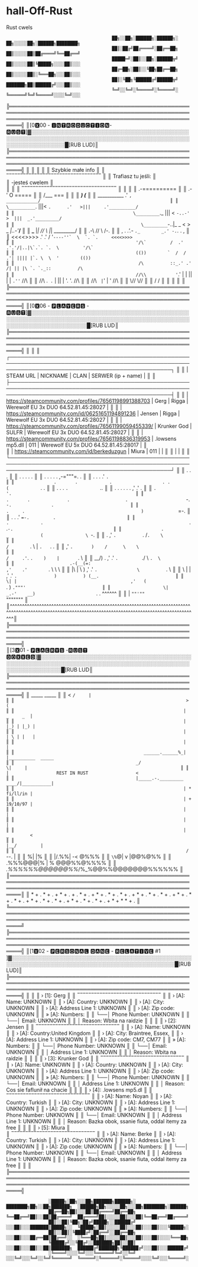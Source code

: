 # hall-Off-Rust
Rust cwels
                                                                                                 
                                            ██╗░░██╗░██████╗░██████╗░  ██╗░░░░░██╗░██████╗████████╗
                                            ██║░██╔╝██╔════╝░██╔══██╗  ██║░░░░░██║██╔════╝╚══██╔══╝
                                            █████═╝░██║░░██╗░██████╦╝  ██║░░░░░██║╚█████╗░░░░██║░░░
                                            ██╔═██╗░██║░░╚██╗██╔══██╗  ██║░░░░░██║░╚═══██╗░░░██║░░░
                                            ██║░╚██╗╚██████╔╝██████╦╝  ███████╗██║██████╔╝░░░██║░░░
                                            ╚═╝░░╚═╝░╚═════╝░╚═════╝░  ╚══════╝╚═╝╚═════╝░░░░╚═╝░░░          
                                                                                                                                                                                                                                                                                                                                           
╠═════════════════════════════════════════════════════════════════════════════════════════════════════════════════════════════════════════════════════════╣
║[0🆇00 - 🅸🅽🆃🆁🅾🅳🆄🅲🆃🅸🅾🅽- 🆁🆄🆂🆃]▓░░░░░░░░░░░░░░░░░░░░░░░░░░░░░░░░░░░░░░░░░░░░░░░░░░░░░░░░░░░░░░░░░░░░░░░░░░░░░░░░░░░░░░░░░░░░░░░░░░░░░░░░░░░░░█[RUB LUD]║ 
╠═════════════════════════════════════════════════════════════════════════════════════════════════════════════════════════════════════════════════════════╣
║                                                                                                                                                         ║
║                                                                                                                                                         ║
║                                                                Szybkie małe info                                                                        ║
║                                                        ‾‾‾‾‾‾‾‾‾‾‾‾‾‾‾‾‾‾‾‾‾‾‾‾‾‾‾‾‾‾‾‾‾‾                                                               ║
║                                                                Trafiasz tu jeśli:                                                                       ║                            
║                                                                 -jesteś cwelem                                                                          ║      
║                                                                                                                                                         ║
║                                                        ‾‾‾‾‾‾‾‾‾‾‾‾‾‾‾‾‾‾‾‾‾‾‾‾‾‾‾‾‾‾‾‾‾‾                                                               ║
║                                                                                                                                                         ║
║                                                                    .-==========                                                                         ║
║                                                                 .-' O    =====                                                                          ║
║                                                                /___       ===                                                                           ║                                                                                                                                        ║
║                                        _____________________________)    (_____________________________                                                 ║
║                                        \___________               .'      `,              ____________/                                                 ║
║                                          \__________`.     |||<   `.      .'   >|||     .'__________/                                                   ║
║                                             \_________`._  |||  <   `-..-'   >  |||  _.'_________/                                                      ║
║                                                \_________`-..|_  _ <      > _  _|..-'_________/                                                         ║
║                                                   \_________   |_|  //  \\  |_|   _________/                                                            ║
║                                                              .-\   //    \\   /-.                                                                       ║
║                                              ,  .         _.'.- `._        _.' -.`._         .  ,                                                       ║
║                                            <<<<>>>>     .' .'  /  '``----''`  \  `. `.     <<<<>>>>                                                     ║
║                                              '/\`         /  .' .'.'/|..|\`.`. `.  \         '/\`                                                       ║
║                                              (())        `  /  / .'| |||| |`. \  \  '        (())                                                       ║
║                                               /\          ::_.' .' /| || |\ `. `._::          /\                                                        ║
║                                              //\\           '``.' | | || | | `.''`           //\\                                                       ║
║                                              //\\             .` .` | || | '. '.             //\\                                                       ║
║                                              //\\                `  | `' |  '                //\\                                                       ║
║                                              \\//                                            \\//                                                       ║
║                                               \/                                              \/                                                        ║
║                                                                                                                                                         ║
║                                                                                                                                                         ║
╠═════════════════════════════════════════════════════════════════════════════════════════════════════════════════════════════════════════════════════════╣
║[0🆇06 - 🅿🅻🅰🆈🅴🆁🆂 - 🆁🆄🆂🆃]▓░░░░░░░░░░░░░░░░░░░░░░░░░░░░░░░░░░░░░░░░░░░░░░░░░░░░░░░░░░░░░░░░░░░░░░░░░░░░░░░░░░░░░░░░░░░░░░░░░░░░░░░░░░░░░░░░░░░█[RUB LUD║
╠═════════════════════════════════════════════════════════════════════════════════════════════════════════════════════════════════════════════════════════╣
║                                                                                                                                                         ║
║    ┌────────────────────────────────────────────────────────────────────────────────────────────────────────────────────────────────────────────────┐   ║
║    |                    STEAM URL                           |       NICKNAME           |       CLAN        |          SERWER (ip + name)            |   ║
║    ├────────────────────────────────────────────────────────────────────────────────────────────────────────────────────────────────────────────────┤   ║
║    | https://steamcommunity.com/profiles/76561198991388703  |         Gerg             |       Rigga       |  Werewolf EU 3x DUO 64.52.81.45:28027  |   ║
║    | https://steamcommunity.com/id/06251651194891236        |         Jensen           |       Rigga       |  Werewolf EU 3x DUO 64.52.81.45:28027  |   ║
║    | https://steamcommunity.com/profiles/76561199059455339/ |        Krunker God       |       SULFR       |  Werewolf EU 3x DUO 64.52.81.45:28027  |   ║
║    | https://steamcommunity.com/profiles/76561198836319953  |     .lowsens mp5.dll     |        011        |  Werewolf EU 5x DUO 64.52.81.45:28017  |   ║                                                                        
║    | https://steamcommunity.com/id/berkeduzgun              |          Miura           |        011        |                                        |   ║
║    |                                                                                                                                                |   ║
║    └────────────────────────────────────────────────────────────────────────────────────────────────────────────────────────────────────────────────┘   ║
║                     .                                                                      .            .                                               ║
║              .             .                 . .                                                                                 .                      ║
║               .            .          .                              .             .             ,-="""=.       .                                       ║
║		.	                      .    .                                              .'        `.                                                      ║
║		        .		.            .                   . .                     (            `.                   .                                        ║
║                                             .            .                           .         `.            `..                                        ║
║		  .          .                      .       .         .          .                ,'             .'                   .                         ║
║				                                                                   `.            '.                                               ║
║	    			.       .              .                     .                      `-.           `-.               .                             ║
║		     		                     .     .                                            )             `=-.                                        ║
║           .                                                              .                     .'              `=-.         .                           ║
║                         .            .                                                       .`               .`-.                                      ║
║               .                                                                  _            (                \ `-.                                    ║
║                                                    .                          ,'   `.          `.        /`.    \                                       ║
║                                                                             /        `.         \      |   `.   `.                  .                   ║
║                                                                            ,'            `.       )    /      \    \                                    ║
║                                                                           /     .'`.        `.    )    |       `.   \                                   ║
║                        __/)                           .                 ,'    .'    `.         `./     \         `.  \                                  ║
║                     .-(__(=:                                          ,'    .'        `.                \          \  \                                 ║
║                 |\  |   \ )                                         ,'    .'            `.               \          `. \                                ║
║                \  | |                                             ,'   .'                 `.              )          ) (__.                             ║
║                  \| |                                           ,'   (                      `.            )          `."""'                             ║
║                    \|                                      _.-'    __)                       `.         .            ^^^^^^                             ║
║                     |                                     `""'""                               `"""""""                                                 ║
║^^^^^^^^^^^^^^^^^^^^^^^^^^^^^^^^^^^^^^^^^^^^^^^^^^^^^^^^^^^^^^^^^^^^^^^^^^^^^^^^^^^^^^^^^^^^^^^^^^^^^^^^^^^^^^^^^^^^^^^^^^^^^^^^^^^^^^^^^^^^^^^^^^^^^^^^^║
╠═════════════════════════════════════════════════════════════════════════════════════════════════════════════════════════════════════════════════════════╣  
║[3🆇01 - 🅿🅻🅰🅴🆁🆈🆂 -🆁🆄🆂🆃 🅳🅾🆇🆇🅴🅳]▓░░░░░░░░░░░░░░░░░░░░░░░░░░░░░░░░░░░░░░░░░░░░░░░░░░░░░░░░░░░░░░░░░░░░░░░░░░░░░░░░░░░░░░░░░░░░░░░░░░░░░░░░░░█[RUB LUD║
╠═════════════════════════════════════════════════════════════════════════════════════════════════════════════════════════════════════════════════════════╣
║                                                                 _____  _____                                                                            ║
║                                                                <     `/     |                                                                           ║
║                                                                 >          (                                                                            ║
║                                                                |   _     _  |                                                                           ║
║                                                                |  |_) | |_) |                                                                           ║
║                                                                |  | \ | |   |                                                                           ║
║                                                                |            |                                                                           ║
║                                                 ______.______%_|            |__________  _____                                                          ║
║                                              _/                                       \|     |                                                          ║
║                                              |                  REST IN RUST                  <                                                         ║
║                                              |_____.-._________              ____/|___________|                                                         ║
║                                                                | * fi/ll/in |                                                                           ║
║                                                                | + 19/10/97 |                                                                           ║
║                                                                |            |                                                                           ║
║                                                                |            |                                                                           ║
║                                                                |   _        <                                                                           ║
║                                                                |__/         |                                                                           ║
║                                                                 / `--.      |                                                                           ║
║                                                               %|            |%                                                                          ║
║                                                           |/.%%|          -< @%%%                                                                       ║
║                                                           `\%`@|     v      |@@%@%%                                                                     ║
║                                                         .%%%@@@|%    |    % @@@%%@%%%%                                                                  ║
║                                                    _.%%%%%%@@@@@@%%_/%\_%@@%%@@@@@@@%%%%%%                                                              ║
║═════════════════════════════════════════════════════════════════════════════════════════════════════════════════════════════════════════════════════════║ 
║ * + . * + . + * + . + . * + . + * + . *  + . * + . + * + . *  + . * + . + * + . *  + . * + . + * + . *  + . * + . + * + . *  + . * + . + *  + *  * + .  ║
╚═════════════════════════════════════════════════════════════════════════════════════════════════════════════════════════════════════════════════════════╝ 
╠═════════════════════════════════════════════════════════════════════════════════════════════════════════════════════════════════════════════════════════╣
║[1🆇02 - 🅿🅴🆁🆂🅾🅽🅰🅻 🅳🅰🅽🅴 - 🆁🅴🅻🅰🆃🅸🆅🅴 #1 ]▓░░░░░░░░░░░░░░░░░░░░░░░░░░░░░░░░░░░░░░░░░░░░░░░░░░░░░░░░░░░░░░░░░░░░░░░░░░░░░░░░░░░░░░░░░░░░░░░█[RUB LUD]║
╠═════════════════════════════════════════════════════════════════════════════════════════════════════════════════════════════════════════════════════════╣
║                                                                                                                                                         ║
║   › [1]:  Gerg				                                                                                                                          ║
║           ‾‾‾‾‾‾‾‾‾‾‾‾‾‾‾‾‾‾‾‾‾‾‾‾‾‾‾‾‾‾                                                                                                                ║
║           ›   [A]: Name: UNKNOWN                                                                                                                        ║
║           ›   [A]: Country: UNKNOWN                                                                                                                     ║
║           ›   [A]: City: UNKNOWN                                                                                                                        ║
║           ›   [A]: Address Line 1: UNKNOWN                                                                                                              ║
║           ›   [A]: Zip code: UNKNOWN                                                                                                                    ║
║           »   [A]: Numbers:                                                                                                                             ║
║                     └──│ Phone Number: UNKNOWN                                                                                                          ║
║                        └──│ Email: UNKNOWN                                                                                                              ║
║                           │ Reason: Wbita na raidzie                                                                                                    ║
║                                                                                                                                                         ║
║   › [2]:  Jensen				                                                                                                                          ║
║           ‾‾‾‾‾‾‾‾‾‾‾‾‾‾‾‾‾‾‾‾‾‾‾‾‾‾‾‾‾‾                                                                                                                ║
║           ›   [A]: Name: UNKNOWN                                                                                                                        ║
║           ›   [A]: Country:United Kingdom                                                                                                               ║
║           ›   [A]: City: Braintree, Essex,                                                                                                              ║
║           ›   [A]: Address Line 1: UNKNOWN                                                                                                              ║
║           ›   [A]: Zip code: CM7, CM77                                                                                                                  ║
║           »   [A]: Numbers:                                                                                                                             ║
║                     └──│ Phone Number: UNKNOWN                                                                                                          ║
║                        └──│ Email: UNKNOWN                                                                                                              ║
║                           │ Address Line 1: UNKNOWN                                                                                                     ║
║                           │ Reason: Wbita na raidzie                                                                                                    ║
║                                                                                                                                                         ║
║   › [3]:  Krunker God				                                                                                                                      ║
║           ‾‾‾‾‾‾‾‾‾‾‾‾‾‾‾‾‾‾‾‾‾‾‾‾‾‾‾‾‾‾                                                                                                                ║
║           ›   [A]: Name: UNKNOWN                                                                                                                        ║
║           ›   [A]: Country: UNKNOWN                                                                                                                     ║
║           ›   [A]: City: UNKNOWN                                                                                                                        ║
║           ›   [A]: Address Line 1: UNKNOWN                                                                                                              ║
║           ›   [A]: Zip code: UNKNOWN                                                                                                                    ║
║           »   [A]: Numbers:                                                                                                                             ║
║                     └──│ Phone Number: UNKNOWN                                                                                                          ║
║                        └──│ Email: UNKNOWN                                                                                                              ║
║                           │ Address Line 1: UNKNOWN                                                                                                     ║
║                           │ Reason: Cos sie faflunił na chacie                                                                                          ║
║                                                                                                                                                         ║
║   › [4]:  .lowsens mp5.dl				                                                                                                                  ║
║           ‾‾‾‾‾‾‾‾‾‾‾‾‾‾‾‾‾‾‾‾‾‾‾‾‾‾‾‾‾‾                                                                                                                ║
║           ›   [A]: Name: Noyan                                                                                                                          ║
║           ›   [A]: Country: Turkish                                                                                                                     ║
║           ›   [A]: City: UNKNOWN                                                                                                                        ║
║           ›   [A]: Address Line 1: UNKNOWN                                                                                                              ║
║           ›   [A]: Zip code: UNKNOWN                                                                                                                    ║
║           »   [A]: Numbers:                                                                                                                             ║
║                     └──│ Phone Number: UNKNOWN                                                                                                          ║
║                        └──│ Email: UNKNOWN                                                                                                              ║
║                           │ Address Line 1: UNKNOWN                                                                                                     ║
║                           │ Reason: Bazka obok, ssanie fiuta, oddal itemy za free                                                                       ║
║                                                                                                                                                         ║
║   › [5]:  Miura				                                                                                                                          ║        
║           ‾‾‾‾‾‾‾‾‾‾‾‾‾‾‾‾‾‾‾‾‾‾‾‾‾‾‾‾‾‾                                                                                                                ║
║           ›   [A]: Name: Berke                                                                                                                          ║
║           ›   [A]: Country: Turkish                                                                                                                     ║
║           ›   [A]: City: UNKNOWN                                                                                                                        ║
║           ›   [A]: Address Line 1: UNKNOWN                                                                                                              ║
║           ›   [A]: Zip code: UNKNOWN                                                                                                                    ║
║           »   [A]: Numbers:                                                                                                                             ║
║                     └──│ Phone Number: UNKNOWN                                                                                                          ║
║                        └──│ Email: UNKNOWN                                                                                                              ║
║                           │ Address Line 1: UNKNOWN                                                                                                     ║
║                           │ Reason: Bazka obok, ssanie fiuta, oddal itemy za free                                                                       ║
║                                                                                                                                                         ║
╠═════════════════════════════════════════════════════════════════════════════════════════════════════════════════════════════════════════════════════════╣

                    ░█████╗░██╗░░░██╗███████╗██████╗░  ████████╗██╗░░██╗███████╗  ░██████╗██╗░░░░░██╗░░░██╗████████╗░██████╗
                    ██╔══██╗██║░░░██║██╔════╝██╔══██╗  ╚══██╔══╝██║░░██║██╔════╝  ██╔════╝██║░░░░░██║░░░██║╚══██╔══╝██╔════╝
                    ██║░░██║╚██╗░██╔╝█████╗░░██████╔╝  ░░░██║░░░███████║█████╗░░  ╚█████╗░██║░░░░░██║░░░██║░░░██║░░░╚█████╗░
                    ██║░░██║░╚████╔╝░██╔══╝░░██╔══██╗  ░░░██║░░░██╔══██║██╔══╝░░  ░╚═══██╗██║░░░░░██║░░░██║░░░██║░░░░╚═══██╗
                    ╚█████╔╝░░╚██╔╝░░███████╗██║░░██║  ░░░██║░░░██║░░██║███████╗  ██████╔╝███████╗╚██████╔╝░░░██║░░░██████╔╝
                    ░╚════╝░░░░╚═╝░░░╚══════╝╚═╝░░╚═╝  ░░░╚═╝░░░╚═╝░░╚═╝╚══════╝  ╚═════╝░╚══════╝░╚═════╝░░░░╚═╝░░░╚═════╝░


































                                    
